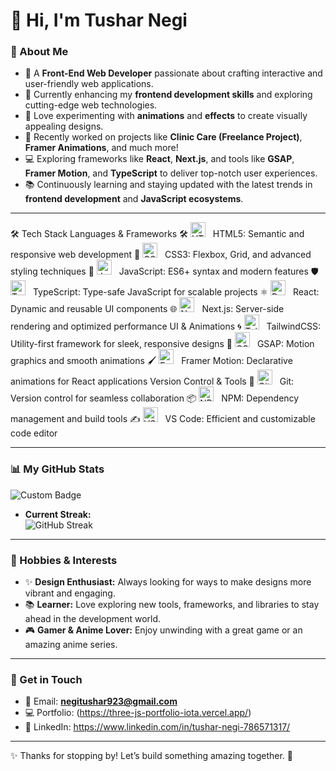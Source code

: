 # 👋 Hi, I'm Tushar Negi  

### 🚀 About Me  
- 🌟 A **Front-End Web Developer** passionate about crafting interactive and user-friendly web applications.  
- 🔭 Currently enhancing my **frontend development skills** and exploring cutting-edge web technologies.  
- 🎨 Love experimenting with **animations** and **effects** to create visually appealing designs.  
- 💼 Recently worked on projects like **Clinic Care (Freelance Project)**, **Framer Animations**, and much more!  
- 💻 Exploring frameworks like **React**, **Next.js**, and tools like **GSAP**, **Framer Motion**, and **TypeScript** to deliver top-notch user experiences.  
- 📚 Continuously learning and staying updated with the latest trends in **frontend development** and **JavaScript ecosystems**.  

---

🛠️ Tech Stack
Languages & Frameworks
🛠️ <img src="https://img.icons8.com/ios/50/000000/html-5.png" alt="HTML5" style="width: 24px; height: 24px; margin-right: 8px;" /> HTML5: Semantic and responsive web development
🎨 <img src="https://img.icons8.com/ios/50/000000/css3.png" alt="CSS3" style="width: 24px; height: 24px; margin-right: 8px;" /> CSS3: Flexbox, Grid, and advanced styling techniques
🚀 <img src="https://img.icons8.com/ios/50/000000/javascript.png" alt="JavaScript" style="width: 24px; height: 24px; margin-right: 8px;" /> JavaScript: ES6+ syntax and modern features
🛡️ <img src="https://img.icons8.com/ios/50/000000/typescript.png" alt="TypeScript" style="width: 24px; height: 24px; margin-right: 8px;" /> TypeScript: Type-safe JavaScript for scalable projects
⚛️ <img src="https://img.icons8.com/ios/50/000000/react-native.png" alt="React" style="width: 24px; height: 24px; margin-right: 8px;" /> React: Dynamic and reusable UI components
🌐 <img src="https://img.icons8.com/ios/50/000000/nextjs.png" alt="Next.js" style="width: 24px; height: 24px; margin-right: 8px;" /> Next.js: Server-side rendering and optimized performance
UI & Animations
🌀 <img src="https://img.icons8.com/ios/50/000000/tailwindcss.png" alt="TailwindCSS" style="width: 24px; height: 24px; margin-right: 8px;" /> TailwindCSS: Utility-first framework for sleek, responsive designs
🎥 <img src="https://img.icons8.com/ios/50/000000/gsap.png" alt="GSAP" style="width: 24px; height: 24px; margin-right: 8px;" /> GSAP: Motion graphics and smooth animations
🖌️ <img src="https://img.icons8.com/ios/50/000000/framer.png" alt="Framer Motion" style="width: 24px; height: 24px; margin-right: 8px;" /> Framer Motion: Declarative animations for React applications
Version Control & Tools
🔗 <img src="https://img.icons8.com/ios/50/000000/git.png" alt="Git" style="width: 24px; height: 24px; margin-right: 8px;" /> Git: Version control for seamless collaboration
📦 <img src="https://img.icons8.com/ios/50/000000/npm.png" alt="NPM" style="width: 24px; height: 24px; margin-right: 8px;" /> NPM: Dependency management and build tools
✍️ <img src="https://img.icons8.com/ios/50/000000/visual-studio-code-2019.png" alt="VS Code" style="width: 24px; height: 24px; margin-right: 8px;" /> VS Code: Efficient and customizable code editor

---

### 📊 My GitHub Stats  
![Custom Badge](https://img.shields.io/badge/Code%20with-Love-red)

- **Current Streak:**  
![GitHub Streak](https://github-readme-streak-stats.herokuapp.com/?user=tusharn3115&stroke=ffffff&background=000000&ring=3382ed&fire=3382ed&currStreakNum=ffffff&currStreakLabel=3382ed&sideNums=ffffff&sideLabels=ffffff&dates=ffffff&hide_border=true)  

---

### 🌟 Hobbies & Interests  
- ✨ **Design Enthusiast:** Always looking for ways to make designs more vibrant and engaging.  
- 📚 **Learner:** Love exploring new tools, frameworks, and libraries to stay ahead in the development world.  
- 🎮 **Gamer & Anime Lover:** Enjoy unwinding with a great game or an amazing anime series.  

---

### 📧 Get in Touch  
- 📧 Email: **negitushar923@gmail.com**  
- 💻 Portfolio: (https://three-js-portfolio-iota.vercel.app/)  
- 💼 LinkedIn: https://www.linkedin.com/in/tushar-negi-786571317/  

---

✨ Thanks for stopping by! Let’s build something amazing together. 🚀
